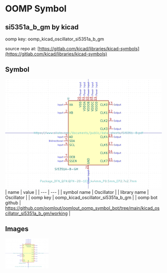 # OOMP Symbol  
## si5351a_b_gm  by kicad  
  
oomp key: oomp_kicad_oscillator_si5351a_b_gm  
  
source repo at: [https://gitlab.com/kicad/libraries/kicad-symbols](https://gitlab.com/kicad/libraries/kicad-symbols)  
## Symbol  
  
[![working.png](working_600.png)](working.png)  
| name | value | 
| --- | --- | 
| symbol name | Oscillator | 
| library name | Oscillator | 
| oomp key | oomp_kicad_oscillator_si5351a_b_gm | 
| oomp bot github | https://github.com/oomlout/oomlout_oomp_symbol_bot/tree/main/kicad_oscillator_si5351a_b_gm/working | 
## Images  
  
[![working.png](working_140.png)](working.png)  
